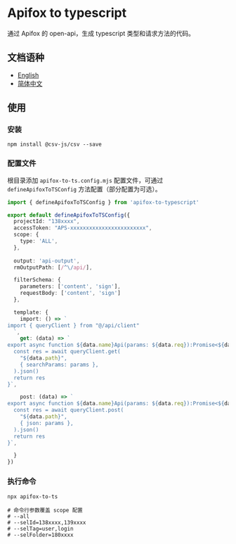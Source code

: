 # Apifox to typescript
通过 Apifox 的 open-api，生成 typescript 类型和请求方法的代码。

## 文档语种
- [English](./README.md)
- [简体中文](./README-zh.md)

## 使用

### 安装
```shell
npm install @csv-js/csv --save
```

### 配置文件
根目录添加 `apifox-to-ts.config.mjs` 配置文件，可通过 `defineApifoxToTSConfig` 方法配置（部分配置为可选）。

```typescript
import { defineApifoxToTSConfig } from 'apifox-to-typescript'

export default defineApifoxToTSConfig({
  projectId: "138xxxx",
  accessToken: "APS-xxxxxxxxxxxxxxxxxxxxxxxx",
  scope: {
    type: 'ALL',
  },
  
  output: 'api-output',
  rmOutputPath: [/^\/api/],

  filterSchema: {
    parameters: ['content', 'sign'],
    requestBody: ['content', 'sign']
  },

  template: {
    import: () => `
import { queryClient } from "@/api/client"
  `,
    get: (data) => `
export async function ${data.name}Api(params: ${data.req}):Promise<${data.res}> {
  const res = await queryClient.get(
    "${data.path}",
    { searchParams: params },
  ).json()
  return res
}`,

    post: (data) => `
export async function ${data.name}Api(params: ${data.req}):Promise<${data.res}> {
  const res = await queryClient.post(
    "${data.path}",
    { json: params },
  ).json()
  return res
}`,

  }
})

```

### 执行命令

```shell
npx apifox-to-ts

# 命令行参数覆盖 scope 配置
# --all
# --selId=138xxxx,139xxxx
# --selTag=user,login
# --selFolder=180xxxx
```
